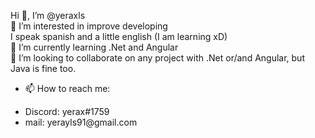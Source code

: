 Hi 👋, I’m @yeraxls
<br />
👀 I’m interested in improve developing
<br />
I speak spanish and a little english (I am learning xD)
<br />
🌱 I’m currently learning .Net and Angular
<br />
💞️ I’m looking to collaborate on any project with .Net or/and Angular, but Java is fine too.
<br />
- 📫 How to reach me:
<ul>
  <li>Discord: yerax#1759 </li>
  <li>mail: yerayls91@gmail.com </li>
</ul>
